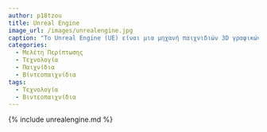 ```yaml
---
author: p18tzou
title: Unreal Engine
image_url: /images/unrealengine.jpg
caption: "Το Unreal Engine (UE) είναι μια μηχανή παιχνιδιών 3D γραφικών υπολογιστή που αναπτύχθηκε από την Epic Games."  
categories:
  - Μελέτη Περίπτωσης
  - Τεχνολογία
  - Παιχνίδια
  - Βίντεοπαιχνίδια
tags:
  - Τεχνολογία
  - Βιντεοπαιχνίδια
---
```


{% include unrealengine.md %}
